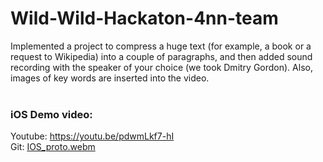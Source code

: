 # Wild-Wild-Hackaton-4nn-team
Implemented a project to compress a huge text (for example, a book or a request to Wikipedia) into a couple of paragraphs, and then added sound recording with the speaker of your choice (we took Dmitry Gordon). Also, images of key words are inserted into the video.
<br><br>
### iOS Demo video:<br>
Youtube: https://youtu.be/pdwmLkf7-hI<br>
Git: [IOS_proto.webm](https://github.com/Prefect1109/Wild-Wild-Hackaton-4nn-team/assets/42542230/a57fc98c-c3a3-4242-9d21-a4d5375b1c79)
